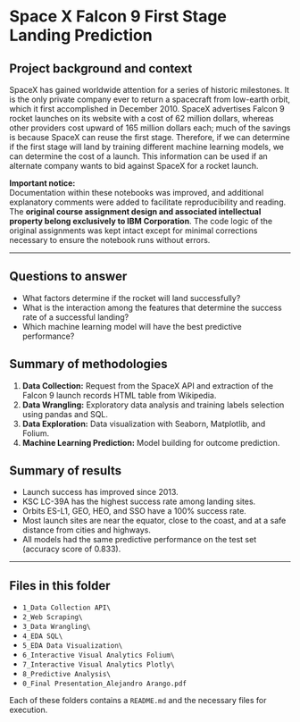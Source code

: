# **Space X  Falcon 9 First Stage Landing Prediction**

## Project background and context
SpaceX has gained worldwide attention for a series of historic milestones. It is the only private company ever to return a spacecraft from low-earth orbit, which it first accomplished in December 2010. SpaceX advertises Falcon 9 rocket launches on its website with a cost of 62 million dollars, whereas other providers cost upward of 165 million dollars each; much of the savings is because SpaceX can reuse the first stage. Therefore, if we can determine if the first stage will land by training different machine learning models, we can determine the cost of a launch. This information can be used if an alternate company wants to bid against SpaceX for a rocket launch.

**Important notice:**  
Documentation within these notebooks was improved, and additional explanatory comments were added to facilitate reproducibility and reading. The **original course assignment design and associated intellectual property belong exclusively to IBM Corporation**. The code logic of the original assignments was kept intact except for minimal corrections necessary to ensure the notebook runs without errors.

---

## Questions to answer

* What factors determine if the rocket will land successfully?
* What is the interaction among the features that determine the success rate of a successful landing?
* Which machine learning model will have the best predictive performance?

## Summary of methodologies

1. **Data Collection:** Request from the SpaceX API and extraction of the Falcon 9 launch records HTML table from Wikipedia.
2. **Data Wrangling:** Exploratory data analysis and training labels selection using pandas and SQL.
3. **Data Exploration:** Data visualization with Seaborn, Matplotlib, and Folium.
4. **Machine Learning Prediction:** Model building for outcome prediction.

## Summary of results

* Launch success has improved since 2013.
* KSC LC-39A has the highest success rate among landing sites.
* Orbits ES-L1, GEO, HEO, and SSO have a 100% success rate.
* Most launch sites are near the equator, close to the coast, and at a safe distance from cities and highways.
* All models had the same predictive performance on the test set (accuracy score of 0.833).

---

## Files in this folder

- `1_Data Collection API\`
- `2_Web Scraping\` 
- `3_Data Wrangling\`
- `4_EDA SQL\`
- `5_EDA Data Visualization\`
- `6_Interactive Visual Analytics Folium\`
- `7_Interactive Visual Analytics Plotly\`
- `8_Predictive Analysis\`
- `0_Final Presentation_Alejandro Arango.pdf`

Each of these folders contains a `README.md` and the necessary files for execution.
